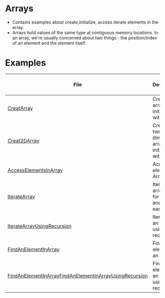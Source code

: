 # Arrays
- Contains examples about create,initialize, access iterate elements in the array.
- Arrays hold values of the same type at contiguous memory locations. In an array, we're usually concerned about two things - the position/index of an element and the element itself.
# Examples
| File                                                                                     | Description                                               | Space and Time Complexity   |
|------------------------------------------------------------------------------------------|-----------------------------------------------------------|-----------------------------|
| [CreatArray](src/main/java/com/yacoders/CreateArray.java)                                | Create a array and initializes with values                | Space: O(n)                 |
| [Creat2DArray](src/main/java/com/yacoders/Create2DArray.java)                            | Create a two-dimensional array and initialize with values | Space : O(m*n)              |
| [AccessElementsInArray](src/main/java/com/yacoders/AccessElementsInArray.java)           | Accessing elements in Array                               | Space : O(n) and Time: O(n) |
| [IterateArray](src/main/java/com/yacoders/IterateArray.java)                             | Iterate array using for loop and for-each loop            | Space: O(n) and Time: O(n)  |
| [IterateArrayUsingRecursion](src/main/java/com/yacoders/IterateArrayUsingRecursion.java) | Iterate over an array using recursion                     |   Space: O(n) and Time: O(n)                          |
| [FindAnElementInArray](src/main/java/com/yacoders/FindAnElementInArray.java)             | Find an element in an array                               |     Space: O(n) and Time: O(n)                        |
| [FindAnElementInArrayFindAnElementInArrayUsingRecursion](src/main/java/com/yacoders/FindAnElementInArrayUsingRecursion.java)           | Find an element in an array using recursion                              |     Space: O(n) and Time: O(n)                        |                                                                            |                                                           |                                                       |

